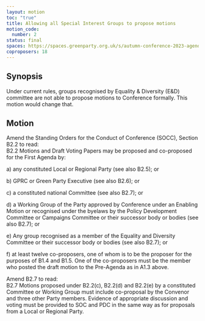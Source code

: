 ```yaml
---
layout: motion
toc: "true"
title: Allowing all Special Interest Groups to propose motions
motion_code:
  number: 2
status: final
spaces: https://spaces.greenparty.org.uk/s/autumn-conference-2023-agenda-forum/post/post/view?id=10794
coproposers: 18
---
```

## Synopsis

Under current rules, groups recognised by Equality & Diversity (E&D) committee are not able to propose motions to Conference formally. This motion would change that.

## Motion


Amend the Standing Orders for the Conduct of Conference (SOCC), Section B2.2 to read:\
B2.2 Motions and Draft Voting Papers may be proposed and co-proposed for the First Agenda by:

a) any constituted Local or Regional Party (see also B2.5); or

b) GPRC or Green Party Executive (see also B2.6); or

c) a constituted national Committee (see also B2.7); or

d) a Working Group of the Party approved by Conference under an Enabling Motion or recognised under the byelaws by the Policy Development Committee or Campaigns Committee or their successor body or bodies (see also B2.7); or

e) Any group recognised as a member of the Equality and Diversity Committee or their successor body or bodies (see also B2.7); or

f) at least twelve co-proposers, one of whom is to be the proposer for the purposes of B1.4 and B1.5. One of the co-proposers must be the member who posted the draft motion to the Pre-Agenda as in A1.3 above.

Amend B2.7 to read:\
B2.7 Motions proposed under B2.2(c), B2.2(d) and B2.2(e) by a constituted Committee or Working Group must include co-proposal by the Convenor and three other Party members. Evidence of appropriate discussion and voting must be provided to SOC and PDC in the same way as for proposals from a Local or Regional Party.

<!--EndFragment-->